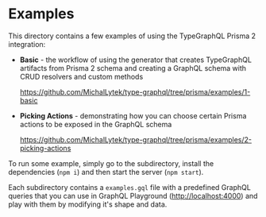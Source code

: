 # Examples

This directory contains a few examples of using the TypeGraphQL Prisma 2 integration:

- **Basic** - the workflow of using the generator that creates TypeGraphQL artifacts from Prisma 2 schema and creating a GraphQL schema with CRUD resolvers and custom methods

  <https://github.com/MichalLytek/type-graphql/tree/prisma/examples/1-basic>

- **Picking Actions** - demonstrating how you can choose certain Prisma actions to be exposed in the GraphQL schema

  <https://github.com/MichalLytek/type-graphql/tree/prisma/examples/2-picking-actions>

To run some example, simply go to the subdirectory, install the dependencies (`npm i`) and then start the server (`npm start`).

Each subdirectory contains a `examples.gql` file with a predefined GraphQL queries that you can use in GraphQL Playground (<http://localhost:4000>) and play with them by modifying it's shape and data.
